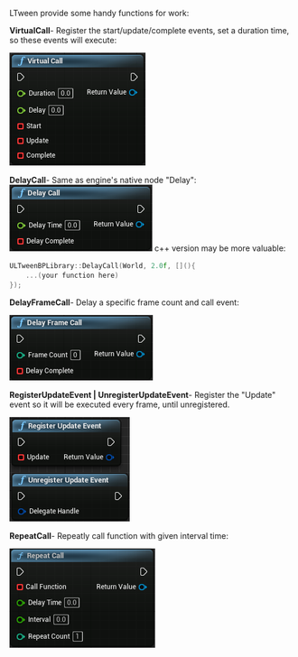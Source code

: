 
LTween provide some handy functions for work:

**VirtualCall**- Register the start/update/complete events, set a duration time, so these events will execute:

![](./step1.png)

**DelayCall**- Same as engine's native node "Delay":
![](./step2.png)
c++ version may be more valuable:
```c++
ULTweenBPLibrary::DelayCall(World, 2.0f, [](){
    ...(your function here)
});
```

**DelayFrameCall**- Delay a specific frame count and call event:

![](./step3.png)

**RegisterUpdateEvent | UnregisterUpdateEvent**- Register the "Update" event so it will be executed every frame, until unregistered.

![](./step4.png)

**RepeatCall**- Repeatly call function with given interval time:

![](./step5.png)
